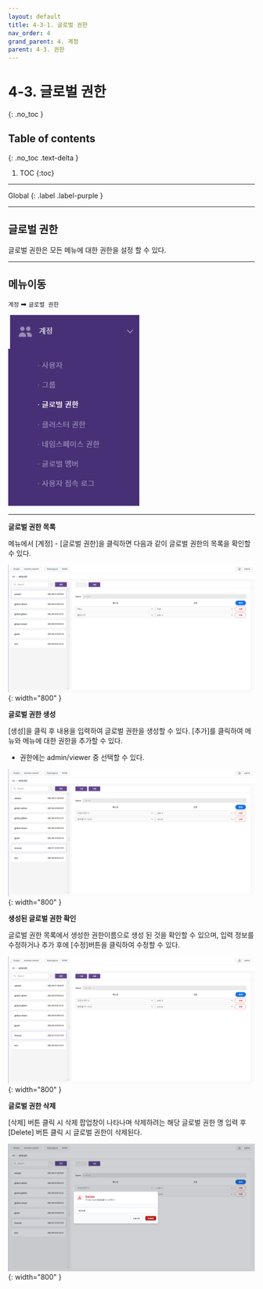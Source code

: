 ```yaml
---
layout: default
title: 4-3-1. 글로벌 권한
nav_order: 4
grand_parent: 4. 계정
parent: 4-3. 권한
---
```


# 4-3. 글로벌 권한
{: .no_toc }

## Table of contents
{: .no_toc .text-delta }

1. TOC
{:toc}

---

<div class="code-example" markdown="1">
Global
{: .label .label-purple }
</div>

---

## 글로벌 권한
글로벌 권한은 모든 메뉴에 대한 권한을 설정 할 수 있다.

---

## 메뉴이동
`계정` ➡ `글로벌 권한`

![global.png](/assets/images/auth/global.png)

---

**글로벌 권한 목록**

메뉴에서 [계정] - [글로벌 권한]을 클릭하면 다음과 같이 글로벌 권한의 목록을 확인할 수 있다.

![4_account-auth-global.png](/assets/images/auth/4_account-auth-global.png){: width="800" }

**글로벌 권한 생성**

[생성]을 클릭 후 내용을 입력하여 글로벌 권한을 생성할 수 있다. [추가]를 클릭하여 메뉴와 메뉴에 대한 권한을 추가할 수 있다.

- 권한에는 admin/viewer 중 선택할 수 있다.

![4_account-auth-global-create-success.png](/assets/images/auth/4_account-auth-global-create-success.png){: width="800" }

**생성된 글로벌 권한 확인**

글로벌 권한 목록에서 생성한 권한이름으로 생성 된 것을 확인할 수 있으며, 입력 정보를 수정하거나 추가 후에 [수정]버튼을 클릭하여 수정할 수 있다.

![4_account-auth-global-create-success.png](/assets/images/auth/4_account-auth-global-create-success.png){: width="800" }

**글로벌 권한 삭제**

[삭제] 버튼 클릭 시 삭제 팝업창이 나타나며 삭제하려는 해당 글로벌 권한 명 입력 후 [Delete] 버튼 클릭 시 글로벌 권한이 삭제된다.

![4_account-auth-global-delete-confirm.png](/assets/images/auth/4_account-auth-global-delete-confirm.png){: width="800" }
